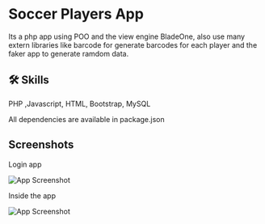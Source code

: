 # Soccer Players App 

Its a php app using POO and the view engine BladeOne, also use many extern libraries like barcode for 
generate barcodes for each player and the faker app to generate ramdom data.

## 🛠 Skills
PHP ,Javascript, HTML, Bootstrap, MySQL

All dependencies are available in package.json

## Screenshots

Login app

![App Screenshot](https://i.postimg.cc/Kcr5vPnM/Screenshot-2.png)

Inside the app

![App Screenshot](https://i.postimg.cc/nzKqrxQJ/Screenshot-3.png)
